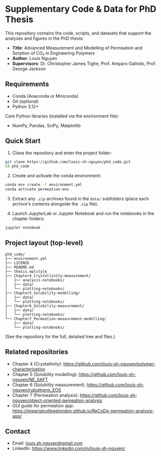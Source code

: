 # Supplementary Code & Data for PhD Thesis

This repository contains the code, scripts, and datasets that support the analyses and figures in the PhD thesis:

- **Title**: Advanced Measurement and Modelling of Permeation and Sorption of CO₂ in Engineering Polymers  
- **Author**: Louis Nguyen  
- **Supervisors**: Dr. Christopher James Tighe, Prof. Amparo Galindo, Prof. George Jackson

## Requirements
- Conda (Anaconda or Miniconda)
- Git (optional)
- Python 3.12+

Core Python libraries (installed via the environment file):
- NumPy, Pandas, SciPy, Matplotlib

## Quick Start

1. Clone the repository and enter the project folder:

```bash
git clone https://github.com/louis-sh-nguyen/phd_code.git
cd phd_code
```

2. Create and activate the conda environment:

```bash
conda env create -f environment.yml
conda activate permeation-env
```

3. Extract any `.zip` archives found in the `data/` subfolders (place each archive's contents alongside the `.zip` file).

4. Launch JupyterLab or Jupyter Notebook and run the notebooks in the chapter folders:

```bash
jupyter notebook
```

## Project layout (top-level)

```
phd_code/
├── environment.yml
├── LICENSE
├── README.md
├── thesis.mplstyle
├── Chapter4_Crystallinity-measurement/
│   ├── analysis-notebooks/
│   ├── data/
│   └── plotting-notebooks/
├── Chapter5_Solubility-modelling/
│   ├── data/
│   └── plotting-notebooks/
├── Chapter6_Solubility-measurement/
│   ├── data/
│   └── plotting-notebooks/
└── Chapter7_Permeation-measurement-modelling/
    ├── data/
    └── plotting-notebooks/
```

(See the repository for the full, detailed tree and files.)

## Related repositories

- Chapter 4 (Crystallinity): https://github.com/louis-sh-nguyen/polymer-characterisation  
- Chapter 5 (Solubility modelling): https://github.com/louis-sh-nguyen/NE_SAFT  
- Chapter 6 (Solubility measurement): https://github.com/louis-sh-nguyen/rubotherm_EOS  
- Chapter 7 (Permeation analysis): https://github.com/louis-sh-nguyen/object-oriented-pemeation-analysis  
- GUI guide for permeation app: https://imperialcollegelondon.github.io/ReCoDe-permeation-analysis-app/

## Contact
- Email: louis.sh.nguyen@gmail.com  
- LinkedIn: https://www.linkedin.com/in/louis-sh-nguyen/
